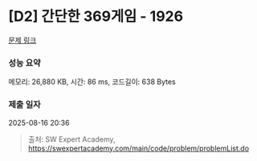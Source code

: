 # [D2] 간단한 369게임 - 1926 

[문제 링크](https://swexpertacademy.com/main/code/problem/problemDetail.do?contestProbId=AV5PTeo6AHUDFAUq) 

### 성능 요약

메모리: 26,880 KB, 시간: 86 ms, 코드길이: 638 Bytes

### 제출 일자

2025-08-16 20:36



> 출처: SW Expert Academy, https://swexpertacademy.com/main/code/problem/problemList.do